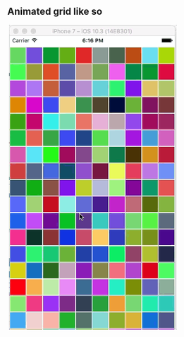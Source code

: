 ## Animated grid like so

 ![alt text][logo]

[logo]: https://github.com/tejasanilshah/animatedGrid/blob/master/animatedGrid/demo.gif "Look it's animated"
